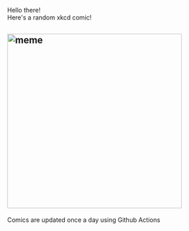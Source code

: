 Hello there! <br>Here's a random xkcd comic!<br>
## <img src="https://imgs.xkcd.com/comics/december_25th.png" alt="meme" width="400"/><br>
Comics are updated once a day using Github Actions
